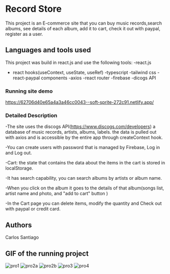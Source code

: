 # Record Store

This project is an E-commerce site that you can buy music records,search albums, see details of each album, add it to cart, check it out with paypal, register as a user.

## Languages and tools used

This project was build in react.js and use the following tools:
-react.js

- react hooks(useContext, useState, useRef)
  -typescript
  -tailwind css
  -react-paypal components
  -axios
  -react router
  -firebase
  -dicogs API

### Running site demo

https://62706d40e65a4a3a46cc0043--soft-sprite-272c91.netlify.app/

### Detailed Description

-The site uses the discogs API(https://www.discogs.com/developers) a database of music records, artists, albums, labels. the data is pulled out with axios and is accessible by the entire app through createContext hook.

-You can create users with password that is managed by Firebase, Log in and Log out.

-Cart: the state that contains the data about the items in the cart is stored in localStorage.

-It has search capability, you can search albums by artists or album name.

-When you click on the album it goes to the details of that album(songs list, artist name and photo, and "add to cart" button )

-In the Cart page you can delete items, modify the quantity and Check out with paypal or credit card.

## Authors

Carlos Santiago

## GIF of the running project
![pro1](https://user-images.githubusercontent.com/66339441/166740646-1dbcb658-0c88-41ce-aa7a-ce99fbab4f37.gif)
![pro2a](https://user-images.githubusercontent.com/66339441/166740688-29c022e5-b44b-425a-80dd-e741740719bb.gif)
![pro2b](https://user-images.githubusercontent.com/66339441/166740695-cfb995d4-f14e-4241-8770-0cc618556d22.gif)
![pro3](https://user-images.githubusercontent.com/66339441/166740709-e3c7a47c-afc3-422c-9e72-22f08d717b43.gif)
![pro4](https://user-images.githubusercontent.com/66339441/166740722-56f014f2-961f-4325-af16-136921c636af.gif)

